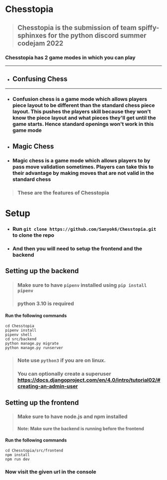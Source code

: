 # Chesstopia

> ## Chesstopia is the submission of team spiffy-sphinxes for the python discord summer codejam 2022

### Chesstopia has 2 game modes in which you can play
____

- ## Confusing Chess
____
- ### Confusion chess is a game mode which allows players piece layout to be different than the standard chess piece layout. This pushes the players skill because they won't know the piece layout and what pieces they'll get until the game starts. Hence standard openings won't work in this game mode

- ## Magic Chess

- ### Magic chess is a game mode which allows players to by pass move validation sometimes. Players can take this to their advantage by making moves that are not valid in the standard chess

> ### These are the features of Chesstopia


# Setup

- ### Run `git clone https://github.com/Sanyok6/Chesstopia.git` to clone the repo

- ### And then you will need to setup the frontend and the backend

## Setting up the backend
> ### Make sure to have `pipenv` installed using `pip install pipenv`
> ### python 3.10 is required

#### Run the following commands
```
cd Chesstopia
pipenv install
pipenv shell
cd src/backend
python manage.py migrate
python manage.py runserver
```

> ### Note use `python3` if you are on linux.
> ### You can optionally create a superuser https://docs.djangoproject.com/en/4.0/intro/tutorial02/#creating-an-admin-user

## Setting up the frontend
> ### Make sure to have node.js and npm installed
> #### Note: Make sure the backend is running before the frontend

#### Run the following commands
```
cd Chesstopia/src/frontend
npm install
npm run dev
```

### Now visit the given url in the console